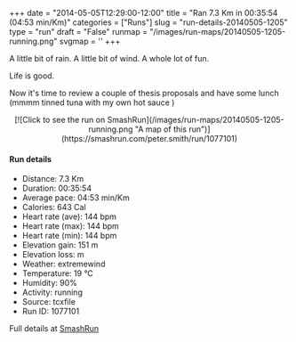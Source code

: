 +++
date = "2014-05-05T12:29:00-12:00"
title = "Ran 7.3 Km in 00:35:54 (04:53 min/Km)"
categories = ["Runs"]
slug = "run-details-20140505-1205"
type = "run"
draft = "False"
runmap = "/images/run-maps/20140505-1205-running.png"
svgmap = '<polyline points="0 55, 1 61, 2 61, 7 57, 14 48, 23 44, 26 43, 32 46, 37 43, 39 39, 42 39, 53 40, 58 40, 66 42, 77 52, 81 54, 82 54, 89 56, 91 56, 100 55, 91 56, 84 55, 78 52, 66 42, 62 41, 45 39, 39 40, 38 42, 33 46, 26 43, 22 44, 14 48, 11 48, 9 53, 5 55">'
+++

A little bit of rain. A little bit of wind. A whole lot of fun. 

Life is good. 

Now it's time to review a couple of thesis proposals and have some lunch (mmmm tinned tuna with my own hot sauce )



<!--more-->

<center>
[![Click to see the run on SmashRun](/images/run-maps/20140505-1205-running.png "A map of this run")](https://smashrun.com/peter.smith/run/1077101)
</center>

#### Run details

* Distance: 7.3 Km
* Duration: 00:35:54
* Average pace: 04:53 min/Km
* Calories: 643 Cal
* Heart rate (ave): 144 bpm
* Heart rate (max): 144 bpm
* Heart rate (min): 144 bpm
* Elevation gain: 151 m
* Elevation loss:  m
* Weather: extremewind
* Temperature: 19 &deg;C
* Humidity: 90%
* Activity: running
* Source: tcxfile
* Run ID: 1077101

Full details at [SmashRun](https://smashrun.com/peter.smith/run/1077101)